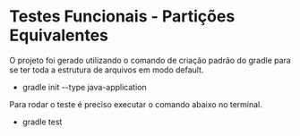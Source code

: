 # Testes Funcionais - Partições Equivalentes

O projeto foi gerado utilizando o comando de criação padrão do gradle para se ter toda a estrutura de arquivos em modo default.

  - gradle init --type java-application

Para rodar o teste é preciso executar o comando abaixo no terminal.
  - gradle test
